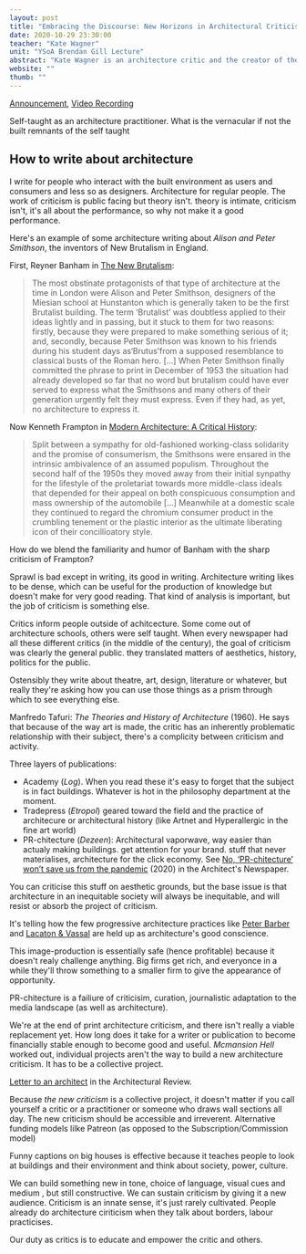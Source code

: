```yaml
---
layout: post
title: "Embracing the Discourse: New Horizons in Architectural Criticism"
date: 2020-10-29 23:30:00
teacher: "Kate Wagner"
unit: "YSoA Brendan Gill Lecture"
abstract: "Kate Wagner is an architecture critic and the creator of the blog McMansion Hell. Previously a columnist at Curbed and The Baffler, her print criticism column America By Design runs bi-monthly in The New Republic. Kate’s writing on architecture and design has been featured in a number of publications including The Atlantic, CityLab, The Nation, Metropolis, and The Architectural Review."
website: ""
thumb: ""
---
```


[Announcement](https://www.architecture.yale.edu/calendar/413-embracing-the-discourse-new-horizons-in-architectural-criticism), [Video Recording](https://yale.zoom.us/rec/play/hyM_j6ddh_LJUw4q_d4GWndbUnH83HbyRR3nJfefVPdylD9Q3qrpRFeFWcoTOUus4q_HyKep7FAKI1NZ.tQZBDHoBw8BxbvxH)

Self-taught as an architecture practitioner. What is the vernacular if not the built remnants of the self taught

## How to write about architecture

I write for people who interact with the built environment as users and consumers and less so as designers. Architecture for regular people. The work of criticism is public facing but theory isn't. theory is intimate, criticism isn't, it's all about the performance, so why not make it a good performance.

Here's an example of some architecture writing about _Alison and Peter Smithson_, the inventors of New Brutalism in England.

First, Reyner Banham in [The New Brutalism](https://archive.org/stream/TheNewBrutalismReynerBanham/The%20New%20Brutalism%20-%20Reyner%20Banham_djvu.txt):

> The most obstinate protagonists of that type of architecture at the time in London were Alison and Peter Smithson, designers of the Miesian school at Hunstanton which is generally taken to be the first Brutalist building. The term ‘Brutalist’ was doubtless applied to their ideas lightly and in passing, but it stuck to them for two reasons: firstly, because they were prepared to make something serious of it; and, secondly, because Peter Smithson was known to his friends during his student days as‘Brutus’from a supposed resemblance to classical busts of the Roman hero. [...] When Peter Smithson finally committed the phrase to print in December of 1953 the situation had already developed so far that no word but brutalism could have ever served to express what the Smithsons and many others of their generation urgently felt they must express. Even if they had, as yet, no architecture to express it.

Now Kenneth Frampton in [Modern Architecture: A Critical History](https://archive.org/details/modernarchitectu0000fram/page/264/mode/2up):

> Split between a sympathy for old-fashioned working-class solidarity and the promise of consumerism, the Smithsons were ensared in the intrinsic ambivalence of an assumed populism. Throughout the second half of the 1950s they moved away from their initial synpathy for the lifestyle of the proletariat towards more middle-class ideals that depended for their appeal on both conspicuous consumption and mass ownership of the automobile [...] Meanwhile at a domestic scale they continued to regard the chromium consumer product in the crumbling tenement or the plastic interior as the ultimate liberating icon of their concillioatory style.

How do we blend the familiarity and humor of Banham with the sharp criticism of Frampton?

Sprawl is bad except in writing, its good in writing. Architecture writing likes to be dense, which can be useful for the production of knowledge but doesn't make for very good reading. That kind of analysis is important, but the job of criticism is something else.

Critics inform people outside of achitcecture. Some come out of architecture schools, others were self taught. When every newspaper had all these different critics (in the middle of the century), the goal of criticism was clearly the general public. they translated matters of aesthetics, history, politics for the public.

Ostensibly they write about theatre, art, design, literature or whatever, but really they're asking how you can use those things as a prism through which to see everything else.

Manfredo Tafuri: _The Theories and History of Architecture_ (1960). He says that because of the way art is made, the critic has an inherently problematic relationship with their subject, there's a complicity between criticism and activity.

Three layers of publications:

- Academy (_Log_). When you read these it's easy to forget that the subject is in fact buildings. Whatever is hot in the philosophy department at the moment.
- Tradepress (_Etropol_) geared toward the field and the practice of architecure or architectural history (like Artnet and Hyperallergic in the fine art world)
- PR-chitecture (_Dezeen_): Architectural vaporwave, way easier than actualy making buildings. get attention for your brand. stuff that never materialises, architecture for the click economy. See [No, ‘PR-chitecture’ won’t save us from the pandemic](https://www.archpaper.com/2020/06/opinion-no-pr-chitecture-wont-save-us-from-the-pandemic/) (2020) in the Architect's Newspaper.

You can criticise this stuff on aesthetic grounds, but the base issue is that architecture in an inequitable society will always be inequitable, and will resist or absorb the project of criticism.

It's telling how the few progressive architecture practices like [Peter Barber](https://www.peterbarberarchitects.com/) and [Lacaton & Vassal](https://www.lacatonvassal.com/) are held up as architecture's good conscience.

This image-production is essentially safe (hence profitable) because it doesn't realy challenge anything. Big firms get rich, and everyonce in a while they'll throw something to a smaller firm to give the appearance of opportunity.

PR-chitecture is a failiure of criticisim, curation, journalistic adaptation to the media landscape (as well as architecture).

We're at the end of print architecture criticism, and there isn't really a viable replacement yet. How long does it take for a writer or publication to become financially stable enough to become good and useful. _Mcmansion Hell_ worked out, individual projects aren't the way to build a new architecture criticism. It has to be a collective project.

[Letter to an architect](https://www.architectural-review.com/essays/letters-to-a-young-architect/kate-wagner-letter-to-a-young-architect) in the Architectural Review.

Because *the new criticism* is a collective project, it doesn't matter if you call yourself a critic or a practitioner or someone who draws wall sections all day. The new criticism should be accessible and irreverent. Alternative funding models lilke Patreon (as opposed to the Subscription/Commission model)

Funny captions on big houses is effective because it teaches people to look at buildings and their environment and think about society, power, culture.

We can build something new in tone, choice of language, visual cues and medium , but still constructive. We can sustain criticism by giving it a new audience. Criticism is an innate sense, it's just rarely cultivated. People already do architecture ciriticism when they talk about borders, labour practicises.

Our duty as critics is to educate and empower the critic and others. 
